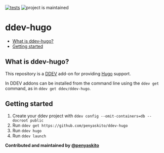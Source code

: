 [![tests](https://github.com/penyaskito/ddev-hugo/actions/workflows/tests.yml/badge.svg)](https://github.com/ddev/ddev-hugo/actions/workflows/tests.yml) ![project is maintained](https://img.shields.io/maintenance/yes/2024.svg)

# ddev-hugo <!-- omit in toc -->

- [What is ddev-hugo?](#what-is-ddev-hugo)
- [Getting started](#getting-started)

## What is ddev-hugo?

This repository is a [DDEV](https://ddev.readthedocs.io) add-on for providing [Hugo](https://gohugo.io) support.

In DDEV addons can be installed from the command line using the `ddev get` command, as in `ddev get ddev/ddev-hugo`.

## Getting started

1. Create your ddev project with `ddev config --omit-containers=db --docroot public`
2. Run `ddev get https://github.com/penyaskito/ddev-hugo`
3. Run `ddev hugo`
4. Run `ddev launch`

**Contributed and maintained by [@penyaskito](https://github.com/penyaskito)**
